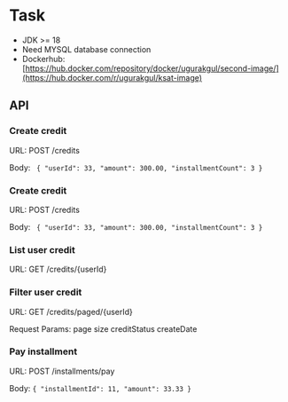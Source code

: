 # Task
- JDK >= 18
- Need MYSQL database connection
- Dockerhub: [https://hub.docker.com/repository/docker/ugurakgul/second-image/](https://hub.docker.com/r/ugurakgul/ksat-image)


## API
### Create credit 
URL: POST /credits

Body:
``
{
"userId": 33,
"amount": 300.00,
"installmentCount": 3
}``


### Create credit
URL: POST /credits

Body:
``
{
"userId": 33,
"amount": 300.00,
"installmentCount": 3
}``

### List user credit
URL: GET /credits/{userId}

### Filter user credit
URL: GET /credits/paged/{userId}

Request Params: page size creditStatus createDate

### Pay installment
URL: POST /installments/pay

Body:
``{
"installmentId": 11,
"amount": 33.33
}
``


